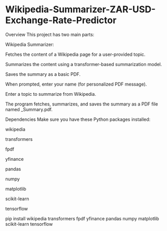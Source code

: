 # Wikipedia-Summarizer-ZAR-USD-Exchange-Rate-Predictor
Overview
This project has two main parts:

Wikipedia Summarizer:

Fetches the content of a Wikipedia page for a user-provided topic.

Summarizes the content using a transformer-based summarization model.

Saves the summary as a basic PDF.


When prompted, enter your name (for personalized PDF message).

Enter a topic to summarize from Wikipedia.

The program fetches, summarizes, and saves the summary as a PDF file named <topic>_Summary.pdf.


Dependencies
Make sure you have these Python packages installed:

wikipedia

transformers

fpdf

yfinance

pandas

numpy

matplotlib

scikit-learn

tensorflow

pip install wikipedia transformers fpdf yfinance pandas numpy matplotlib scikit-learn tensorflow

